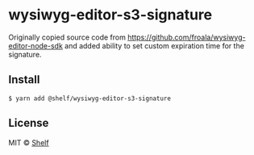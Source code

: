 # wysiwyg-editor-s3-signature

Originally copied source code from https://github.com/froala/wysiwyg-editor-node-sdk and added ability to set custom expiration time for the signature.

## Install

```
$ yarn add @shelf/wysiwyg-editor-s3-signature
```

## License

MIT © [Shelf](https://shelf.io)
